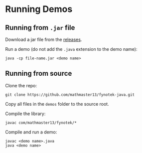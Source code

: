 # Running Demos

## Running from `.jar` file
Download a jar file from the [releases](https://github.com/mathmaster13/fynotek-java/releases/latest).

Run a demo (do not add the `.java` extension to the demo name):
```
java -cp file-name.jar <demo name>
```

## Running from source
Clone the repo:
```
git clone https://github.com/mathmaster13/fynotek-java.git
```
Copy all files in the `demos` folder to the source root.

Compile the library:
```
javac com/mathmaster13/fynotek/*
```

Compile and run a demo:
```
javac <demo name>.java
java <demo name>
```
